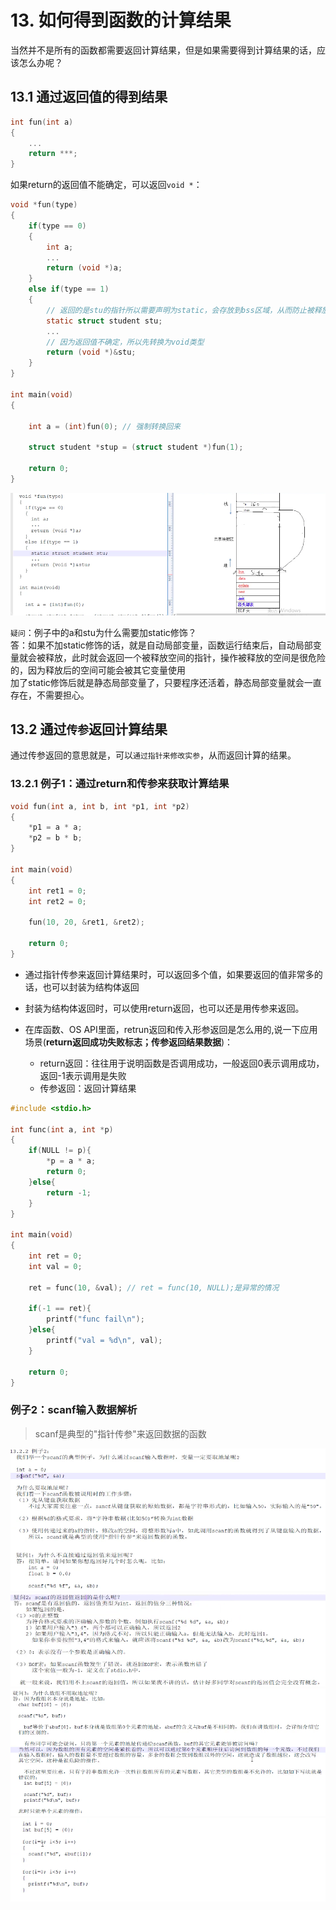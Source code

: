 # 13. 如何得到函数的计算结果

当然并不是所有的函数都需要返回计算结果，但是如果需要得到计算结果的话，应该怎么办呢？

## 13.1 通过返回值的得到结果

```c
int fun(int a)
{
    ...
    return ***;
}

```

如果return的返回值不能确定，可以返回`void *`：

```c
void *fun(type)
{
	if(type == 0)
	{
		int a;
		...
		return (void *)a;
	}
	else if(type == 1)
	{
		// 返回的是stu的指针所以需要声明为static，会存放到bss区域，从而防止被释放
		static struct student stu;
		...
		// 因为返回值不确定，所以先转换为void类型
		return (void *)&stu;
	}
}	

int main(void)
{

    int a = (int)fun(0); // 强制转换回来

    struct student *stup = (struct student *)fun(1);

    return 0;
}
```

![函数返回值](函数返回值.png)

`疑问`：例子中的a和stu为什么需要加static修饰？  
答：如果不加static修饰的话，就是自动局部变量，函数运行结束后，自动局部变量就会被释放，此时就会返回一个被释放空间的指针，操作被释放的空间是很危险的，因为释放后的空间可能会被其它变量使用  
   加了static修饰后就是静态局部变量了，只要程序还活着，静态局部变量就会一直存在，不需要担心。  

## 13.2 通过`传参`返回计算结果

通过传参返回的意思就是，可以`通过指针来修改实参`，从而返回计算的结果。  

### 13.2.1 例子1：通过return和传参来获取计算结果

```c
void fun(int a, int b, int *p1, int *p2)
{
    *p1 = a * a;
    *p2 = b * b;
}

int main(void)
{	
    int ret1 = 0;
    int ret2 = 0;

    fun(10, 20, &ret1, &ret2);

    return 0;
}
```

+ 通过指针传参来返回计算结果时，可以返回多个值，如果要返回的值非常多的话，也可以封装为结构体返回   

+ 封装为结构体返回时，可以使用return返回，也可以还是用传参来返回。  

+ 在库函数、OS API里面，retrun返回和传入形参返回是怎么用的,说一下应用场景(**return返回成功失败标志；传参返回结果数据**)：    
	+ return返回：往往用于说明函数是否调用成功，一般返回0表示调用成功，返回-1表示调用是失败  
	+ 传参返回：返回计算结果  

```c
#include <stdio.h>

int func(int a, int *p)
{
    if(NULL != p){
        *p = a * a;
        return 0;
    }else{
        return -1;
    }
}

int main(void)
{
    int ret = 0;
    int val = 0;
    
    ret = func(10, &val); // ret = func(10, NULL);是异常的情况
    
    if(-1 == ret){
        printf("func fail\n");
    }else{
        printf("val = %d\n", val);
    }
    
    return 0;
}
```

### 例子2：scanf输入数据解析

> scanf是典型的"指针传参"来返回数据的函数

![scanf例子](函数传参例子之scanf.png)  
![scanf例子2](函数传参例子2之scanf.png)  
![scanf例子3](函数传参例子3之scanf.png)  
![scanf例子4](函数传参例子4之scanf.png)  
